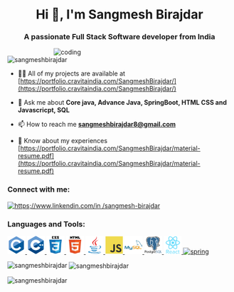 <h1 align="center">Hi 👋, I'm Sangmesh Birajdar</h1>
<h3 align="center">A passionate Full Stack Software developer from India</h3>

<img align="right" alt="coding" width="400" src="https://media1.giphy.com/media/v1.Y2lkPTc5MGI3NjExbjI0NDdkMXVxMHBubTd4eDRmOHc2aDI1czN2c2JwajZ1cjV3Nmo3eSZlcD12MV9pbnRlcm5hbF9naWZfYnlfaWQmY3Q9Zw/qgQUggAC3Pfv687qPC/giphy.gif">

<p align="left"> <img src="https://komarev.com/ghpvc/?username=sangmeshbirajdar&label=Profile%20views&color=0e75b6&style=flat" alt="sangmeshbirajdar" /> </p>

- 👨‍💻 All of my projects are available at [https://portfolio.cravitaindia.com/SangmeshBirajdar/](https://portfolio.cravitaindia.com/SangmeshBirajdar/)

- 💬 Ask me about **Core java, Advance Java, SpringBoot, HTML CSS and Javascricpt, SQL**

- 📫 How to reach me **sangmeshbirajdar8@gmail.com**

- 📄 Know about my experiences [https://portfolio.cravitaindia.com/SangmeshBirajdar/material-resume.pdf](https://portfolio.cravitaindia.com/SangmeshBirajdar/material-resume.pdf)

<h3 align="left">Connect with me:</h3>
<p align="left">
<a href="https://linkedin.com/in/https;//www.linkendin.com/in /sangmesh-birajdar" target="blank"><img align="center" src="https://raw.githubusercontent.com/rahuldkjain/github-profile-readme-generator/master/src/images/icons/Social/linked-in-alt.svg" alt="https;//www.linkendin.com/in /sangmesh-birajdar" height="30" width="40" /></a>
</p>

<h3 align="left">Languages and Tools:</h3>
<p align="left"> <a href="https://www.cprogramming.com/" target="_blank" rel="noreferrer"> <img src="https://raw.githubusercontent.com/devicons/devicon/master/icons/c/c-original.svg" alt="c" width="40" height="40"/> </a> <a href="https://www.w3schools.com/cpp/" target="_blank" rel="noreferrer"> <img src="https://raw.githubusercontent.com/devicons/devicon/master/icons/cplusplus/cplusplus-original.svg" alt="cplusplus" width="40" height="40"/> </a> <a href="https://www.w3schools.com/css/" target="_blank" rel="noreferrer"> <img src="https://raw.githubusercontent.com/devicons/devicon/master/icons/css3/css3-original-wordmark.svg" alt="css3" width="40" height="40"/> </a> <a href="https://www.w3.org/html/" target="_blank" rel="noreferrer"> <img src="https://raw.githubusercontent.com/devicons/devicon/master/icons/html5/html5-original-wordmark.svg" alt="html5" width="40" height="40"/> </a> <a href="https://www.java.com" target="_blank" rel="noreferrer"> <img src="https://raw.githubusercontent.com/devicons/devicon/master/icons/java/java-original.svg" alt="java" width="40" height="40"/> </a> <a href="https://developer.mozilla.org/en-US/docs/Web/JavaScript" target="_blank" rel="noreferrer"> <img src="https://raw.githubusercontent.com/devicons/devicon/master/icons/javascript/javascript-original.svg" alt="javascript" width="40" height="40"/> </a> <a href="https://www.mysql.com/" target="_blank" rel="noreferrer"> <img src="https://raw.githubusercontent.com/devicons/devicon/master/icons/mysql/mysql-original-wordmark.svg" alt="mysql" width="40" height="40"/> </a> <a href="https://www.postgresql.org" target="_blank" rel="noreferrer"> <img src="https://raw.githubusercontent.com/devicons/devicon/master/icons/postgresql/postgresql-original-wordmark.svg" alt="postgresql" width="40" height="40"/> </a> <a href="https://reactjs.org/" target="_blank" rel="noreferrer"> <img src="https://raw.githubusercontent.com/devicons/devicon/master/icons/react/react-original-wordmark.svg" alt="react" width="40" height="40"/> </a> <a href="https://spring.io/" target="_blank" rel="noreferrer"> <img src="https://www.vectorlogo.zone/logos/springio/springio-icon.svg" alt="spring" width="40" height="40"/> </a> </p>

<p><img align="left" src="https://github-readme-stats.vercel.app/api/top-langs?username=sangmeshbirajdar&show_icons=true&locale=en&layout=compact" alt="sangmeshbirajdar" /></p>

<p>&nbsp;<img align="center" src="https://github-readme-stats.vercel.app/api?username=sangmeshbirajdar&show_icons=true&locale=en" alt="sangmeshbirajdar" /></p>

<p><img align="center" src="https://github-readme-streak-stats.herokuapp.com/?user=sangmeshbirajdar&" alt="sangmeshbirajdar" /></p>
